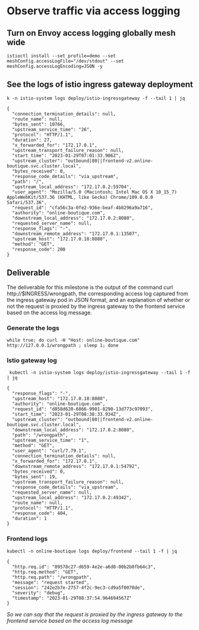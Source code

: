 # Observe traffic via access logging

## Turn on Envoy access logging globally mesh wide
```
istioctl install --set profile=demo --set meshConfig.accessLogFile="/dev/stdout" --set meshConfig.accessLogEncoding=JSON -y
```

## See the logs of istio ingress gateway deployment
```
k -n istio-system logs deploy/istio-ingressgateway -f --tail 1 | jq
```

```
{
  "connection_termination_details": null,
  "route_name": null,
  "bytes_sent": 10766,
  "upstream_service_time": "26",
  "protocol": "HTTP/1.1",
  "duration": 27,
  "x_forwarded_for": "172.17.0.1",
  "upstream_transport_failure_reason": null,
  "start_time": "2023-01-29T07:01:33.906Z",
  "upstream_cluster": "outbound|80||frontend-v2.online-boutique.svc.cluster.local",
  "bytes_received": 0,
  "response_code_details": "via_upstream",
  "path": "/",
  "upstream_local_address": "172.17.0.2:59704",
  "user_agent": "Mozilla/5.0 (Macintosh; Intel Mac OS X 10_15_7) AppleWebKit/537.36 (KHTML, like Gecko) Chrome/109.0.0.0 Safari/537.36",
  "request_id": "cfa56c3a-0fe2-936e-beaf-4b8296a9a716",
  "authority": "online-boutique.com",
  "downstream_local_address": "172.17.0.2:8080",
  "requested_server_name": null,
  "response_flags": "-",
  "downstream_remote_address": "172.17.0.1:13507",
  "upstream_host": "172.17.0.18:8080",
  "method": "GET",
  "response_code": 200
}
```

## Deliverable 
The deliverable for this milestone is the output of the command curl http://$INGRESS/wrongpath, the corresponding access log captured from the ingress gateway pod in JSON format, and an explanation of whether or not the request is proxied by the ingress gateway to the frontend service based on the access log message.

### Generate the logs
```
while true; do curl -H "Host: online-boutique.com" http://127.0.0.1/wrongpath ; sleep 1; done
```

### Istio gateway log
```
 kubectl -n istio-system logs deploy/istio-ingressgateway --tail 1 -f | jq
```
```
{
  "response_flags": "-",
  "upstream_host": "172.17.0.18:8080",
  "authority": "online-boutique.com",
  "request_id": "d858d620-6866-9901-8290-13d773c97093",
  "start_time": "2023-01-29T08:38:33.934Z",
  "upstream_cluster": "outbound|80||frontend-v2.online-boutique.svc.cluster.local",
  "downstream_local_address": "172.17.0.2:8080",
  "path": "/wrongpath",
  "upstream_service_time": "1",
  "method": "GET",
  "user_agent": "curl/7.79.1",
  "connection_termination_details": null,
  "x_forwarded_for": "172.17.0.1",
  "downstream_remote_address": "172.17.0.1:54792",
  "bytes_received": 0,
  "bytes_sent": 19,
  "upstream_transport_failure_reason": null,
  "response_code_details": "via_upstream",
  "requested_server_name": null,
  "upstream_local_address": "172.17.0.2:49342",
  "route_name": null,
  "protocol": "HTTP/1.1",
  "response_code": 404,
  "duration": 1
}
```
### Frontend logs

```
kubectl -n online-boutique logs deploy/frontend --tail 1 -f | jq
```

```
{
  "http.req.id": "89578c27-d659-4e2e-a6d0-00b2b0fb64c3",
  "http.req.method": "GET",
  "http.req.path": "/wrongpath",
  "message": "request started",
  "session": "242e2b7e-2757-4f2c-9ec3-cd9a5f0070de",
  "severity": "debug",
  "timestamp": "2023-01-29T08:37:54.964694567Z"
}
```

*So we can say that the request is proxied by the ingress gateway to the frontend service based on the access log message*